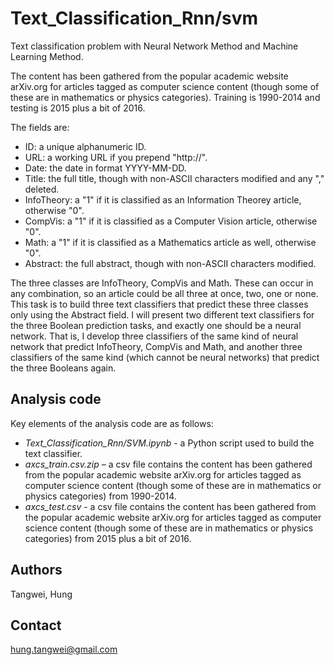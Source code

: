 # Text_Classification_Rnn/svm
Text classification problem with Neural Network Method and Machine Learning Method.

The content has been gathered from the popular academic website arXiv.org for articles tagged as computer science content (though some of these are in mathematics or physics categories). Training is 1990-2014 and testing is 2015 plus a bit of 2016. 

The fields are:
- ID: a unique alphanumeric ID.
- URL: a working URL if you prepend "http://".
- Date: the date in format YYYY-MM-DD.
- Title: the full title, though with non-ASCII characters modified and any "," deleted.
- InfoTheory: a "1" if it is classified as an Information Theorey article, otherwise "0".
- CompVis: a "1" if it is classified as a Computer Vision article, otherwise "0".
- Math: a "1" if it is classified as a Mathematics article as well, otherwise "0".
- Abstract: the full abstract, though with non-ASCII characters modified.

The three classes are InfoTheory, CompVis and Math. These can occur in any combination, so an article could be all three at once, two, one or none. This task is to build three text classifiers that predict these three classes only using the Abstract field. I will present two different text classifiers for the three Boolean prediction tasks, and exactly one should be a neural network. That is, I develop three classifiers of the same kind of neural network that predict InfoTheory, CompVis and Math, and another three classifiers of the same kind (which cannot be neural networks) that predict the three Booleans again.

## Analysis code

Key elements of the analysis code are as follows:
- *Text_Classification_Rnn/SVM.ipynb* - a Python script used to build the text classifier.
- *axcs_train.csv.zip* – a csv file contains the content has been gathered from the popular academic website arXiv.org for articles tagged as computer science content (though some of these are in mathematics or physics categories) from 1990-2014.
- *axcs_test.csv* - a csv file contains the content has been gathered from the popular academic website arXiv.org for articles tagged as computer science content (though some of these are in mathematics or physics categories) from 2015 plus a bit of 2016.


## Authors

Tangwei, Hung

## Contact
hung.tangwei@gmail.com
